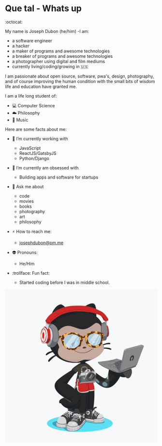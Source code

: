 # Que tal - Whats up

:octocat:

My name is Joseph Dubon (he/him) -I am:

- a software engineer
- a hacker
- a maker of programs and awesome technologies
- a breaker of programs and awesome technologies
- a photographer using digital and film mediums
- currently living/coding/growing in :us:

I am passionate about open source, software, pwa's, design, photography, and of course improving the human condition with the small bits of wisdom life and education have granted me.

I am a life long student of:

- :computer: Computer Science
- :cloud: Philosophy
- :guitar: Music

<!--
**josephdubon/josephdubon** is a ✨ _special_ ✨ repository because its `README.md` (this file) appears on your GitHub profile.
-->

Here are some facts about me:

- 🔭 I’m currently working with

  - JavaScript
  - ReactJS/GatsbyJS
  - Python/Django

- :snake: I’m currently am obsessed with

  - Building apps and software for startups

- 💬 Ask me about

  - code
  - movies
  - books
  - photography
  - art
  - philosophy

- :zap: How to reach me:
  - josephdubon@pm.me
- :alien: Pronouns:
  - He/Him
- :trollface: Fun fact:
  - Started coding before I was in middle school.

![Octocat style!](octocat.png)
